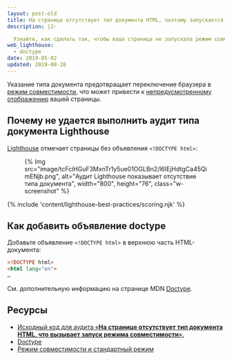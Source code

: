 ```yaml
---
layout: post-old
title: На странице отсутствует тип документа HTML, поэтому запускается режим совместимости
description: |2-

  Узнайте, как сделать так, чтобы ваша страница не запускала режим совместимости в более ранних версиях браузеров.
web_lighthouse:
  - doctype
date: 2019-05-02
updated: 2019-08-28
---
```


Указание типа документа предотвращает переключение браузера в [режим совместимости](https://developer.mozilla.org/docs/Web/HTML/Quirks_Mode_and_Standards_Mode), что может привести к [непредусмотренному отображению](https://quirks.spec.whatwg.org/#css) вашей страницы.

## Почему не удается выполнить аудит типа документа Lighthouse

[Lighthouse](https://developers.google.com/web/tools/lighthouse/) отмечает страницы без объявления `<!DOCTYPE html>`:

<figure class="w-figure">{% Img src="image/tcFciHGuF3MxnTr1y5ue01OGLBn2/l6IEjHdtgCa45QimENjb.png", alt="Аудит Lighthouse показывает отсутствие типа документа", width="800", height="76", class="w-screenshot" %}</figure>

{% include 'content/lighthouse-best-practices/scoring.njk' %}

## Как добавить объявление doctype

Добавьте объявление `<!DOCTYPE html>` в верхнюю часть HTML-документа:

```html
<!DOCTYPE html>
<html lang="en">
…
```

См. дополнительную информацию на странице MDN [Doctype](https://developer.mozilla.org/docs/Glossary/Doctype).

## Ресурсы

- [Исходный код для аудита «**На странице отсутствует тип документа HTML, что вызывает запуск режима совместимости**».](https://github.com/GoogleChrome/lighthouse/blob/ecd10efc8230f6f772e672cd4b05e8fbc8a3112d/lighthouse-core/audits/dobetterweb/doctype.js)
- [Doctype](https://developer.mozilla.org/docs/Glossary/Doctype)
- [Режим совместимости и стандартный режим](https://developer.mozilla.org/docs/Web/HTML/Quirks_Mode_and_Standards_Mode)
